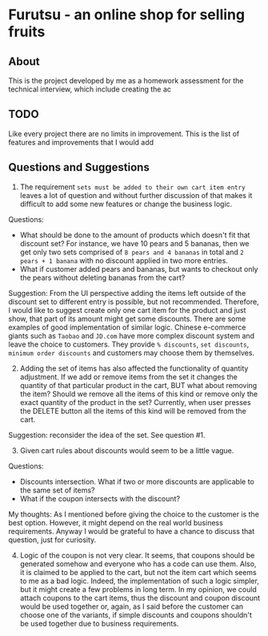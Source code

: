 # Furutsu - an online shop for selling fruits

## About
This is the project developed by me as a homework assessment for the technical interview, which include creating the ac

## TODO
Like every project there are no limits in improvement. This is the list of features and improvements that I would add


## Questions and Suggestions

1. The requirement `sets must be added to their own cart item entry` leaves a lot of question and without 
further discussion of that makes it difficult to add some new features or change the business logic. 

Questions:
- What should be done to the amount of products which doesn't fit that discount set? For instance, we have 10 
pears and 5 bananas, then we get only two sets comprised of `8 pears and 4 bananas` in total and `2 pears + 1 banana`
with no discount applied in two more entries.
- What if customer added pears and bananas, but wants to checkout only the pears without deleting bananas
from the cart? 

Suggestion: 
From the UI perspective adding the items left outside of the discount set to different entry is possible, but not 
recommended. Therefore, I would like to suggest create only one cart item for the product and just show, that part
of its amount might get some discounts.
There are some examples of good implementation of similar logic. Chinese e-commerce giants 
such as `Taobao` and `JD.com` have more complex discount system and leave the choice to customers. They 
provide `% discounts`, `set discounts`, `minimum order discounts` and customers may choose them by themselves.

2. Adding the set of items has also affected the functionality of quantity adjustment. If we add or remove items from the
set it changes the quantity of that particular product in the cart, BUT what about removing the item? Should we remove all
the items of this kind or remove only the exact quantity of the product in the set?
Currently, when user presses the DELETE button all the items of this kind will be removed from the cart.

Suggestion: reconsider the idea of the set. See question #1.   

3. Given cart rules about discounts would seem to be a little vague. 

Questions: 
- Discounts intersection. What if two or more discounts are applicable to the same set of items?
- What if the coupon intersects with the discount? 

My thoughts:
As I mentioned before giving the choice to the customer is the best option. However, it might depend on the real world
business requirements. Anyway I would be grateful to have a chance to discuss that question, just for curiosity.

4. Logic of the coupon is not very clear. It seems, that coupons should be generated somehow and everyone who has a code
can use them. Also, it is claimed to be applied to the cart, but not the item cart which seems to me as a bad logic. Indeed, 
the implementation of such a logic simpler, but it might create a few problems in long term. In my opinion, we could attach
coupons to the cart items, thus the discount and coupon discount would be used together or, again, as I said before the 
customer can choose one of the variants, if simple discounts and coupons shouldn't be used together due to business requirements.

